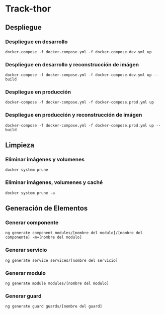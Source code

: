 # Track-thor

## Despliegue
### Despliegue en desarrollo
`docker-compose -f docker-compose.yml -f docker-compose.dev.yml up`

### Despliegue en desarrollo y reconstrucción de imágen
`docker-compose -f docker-compose.yml -f docker-compose.dev.yml up --build`

### Despliegue en producción
`docker-compose -f docker-compose.yml -f docker-compose.prod.yml up`

### Despliegue en producción y reconstrucción de imágen
`docker-compose -f docker-compose.yml -f docker-compose.prod.yml up --build`

## Limpieza
### Eliminar imágenes y volumenes
`docker system prune`

### Eliminar imágenes, volumenes y caché
`docker system prune -a`

## Generación de Elementos
### Generar componente
`ng generate component modules/[nombre del modulo]/[nombre del componente] -m=[nombre del modulo]`

### Generar servicio
`ng generate service services/[nombre del servicio]`

### Generar modulo
`ng generate module modules/[nombre del modulo]`

### Generar guard
`ng generate guard guards/[nombre del guard]`